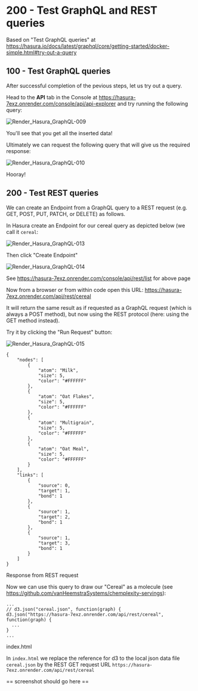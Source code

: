 # 200 - Test GraphQL and REST queries

Based on "Test GraphQL queries" at https://hasura.io/docs/latest/graphql/core/getting-started/docker-simple.html#try-out-a-query

## 100 - Test GraphQL queries

After successful completion of the pevious steps, let us try out a query.

Head to the **API** tab in the Console at https://hasura-7exz.onrender.com/console/api/api-explorer and try running the following query:

![Render_Hasura_GraphQL-009](https://user-images.githubusercontent.com/1499433/229496040-cb6e4400-2363-4916-aa69-b2d5dde01269.png)

You'll see that you get all the inserted data!

Ultimately we can request the following query that will give us the required response:

![Render_Hasura_GraphQL-010](https://user-images.githubusercontent.com/1499433/229520177-86737598-3a90-4a6b-a7e7-06ba53bc3a88.png)

Hooray!

## 200 - Test REST queries

We can create an Endpoint from a GraphQL query to a REST request (e.g. GET, POST, PUT, PATCH, or DELETE) as follows.

In Hasura create an Endpoint for our cereal query as depicted below (we call it ```cereal```:

![Render_Hasura_GraphQL-013](https://user-images.githubusercontent.com/1499433/229817006-f3a01d4b-16a0-4324-b980-e2b63fdfc3a5.png)

Then click "Create Endpoint"

![Render_Hasura_GraphQL-014](https://user-images.githubusercontent.com/1499433/229817609-8075da98-f3b3-4862-a4eb-222ca8964a43.png)

See https://hasura-7exz.onrender.com/console/api/rest/list for above page

Now from a browser or from within code open this URL: https://hasura-7exz.onrender.com/api/rest/cereal

It will return the same result as if requested as a GraphQL request (which is always a POST method), but now using the REST protocol (here: using the GET method instead).

Try it by clicking the "Run Request" button:

![Render_Hasura_GraphQL-015](https://user-images.githubusercontent.com/1499433/229818490-eedc1f54-c712-4802-8edb-b634aa036624.png)

```
{
    "nodes": [
        {
            "atom": "Milk",
            "size": 5,
            "color": "#FFFFFF"
        },
        {
            "atom": "Oat Flakes",
            "size": 5,
            "color": "#FFFFFF"
        },
        {
            "atom": "Multigrain",
            "size": 5,
            "color": "#FFFFFF"
        },
        {
            "atom": "Oat Meal",
            "size": 5,
            "color": "#FFFFFF"
        }
    ],
    "links": [
        {
            "source": 0,
            "target": 1,
            "bond": 1
        },
        {
            "source": 1,
            "target": 2,
            "bond": 1
        },
        {
            "source": 1,
            "target": 3,
            "bond": 1
        }
    ]
}
```
Response from REST request


Now we can use this query to draw our "Cereal" as a molecule (see https://github.com/vanHeemstraSystems/chemplexity-servings):

```
...
// d3.json("cereal.json", function(graph) {
d3.json("https://hasura-7exz.onrender.com/api/rest/cereal", function(graph) {
  ...
}
...
```
index.html

In ```index.html``` we replace the reference for d3 to the local json data file ```cereal.json``` by the REST GET request URL ```https://hasura-7exz.onrender.com/api/rest/cereal```

== screenshot should go here ==
